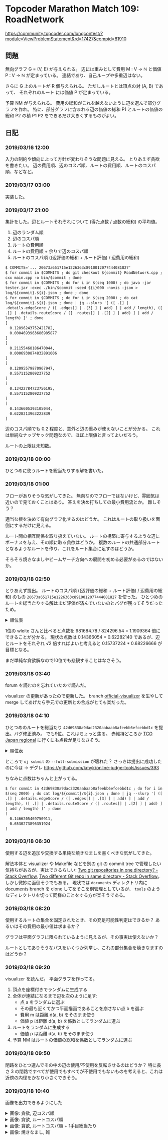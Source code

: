 # Topcoder Marathon Match 109: RoadNetwork

https://community.topcoder.com/longcontest/?module=ViewProblemStatement&rd=17427&compid=81910

## 問題

無向グラフ G = (V, E) が与えられる。
辺には重みとして費用 M : V → ℕ と価値 P : V → ℕ が定まっている。
連結であり、自己ループや多重辺はない。

さらに G 上のルートが R 個与えられる。
ただしルートとは頂点の対 (A, B) であって、
それぞれのルート  には価値 P が定まっている。

予算 NM が与えられる。
費用の総和がこれを越えないように辺を選んで部分グラフを作れ。
特に、部分グラフに含まれる辺の価値の総和 P1 とルートの価値の総和 P2 の積 P1 P2 をできるだけ大きくするものがよい。


## 日記

### 2019/03/16 12:00

入力の制約や傾向によって方針が変わりそうな問題に見える。
とりあえず貪欲を書きたい。
辺の費用順、辺のコスパ順、ルートの費用順、ルートのコスパ順、などなど。

### 2019/03/17 03:00

実装した。

### 2019/03/17 21:00

集計をした。辺とルートそれぞれについて (得た点数 / 点数の総和) の平均値。

1.  辺のランダム順
1.  辺のコスパ順
1.  ルートの費用順
1.  ルートの費用順 + 余りで辺のコスパ順
1.  ルートのコスパ順 ((辺評価の総和 + ルート評価) / 辺費用の総和)

``` console
$ COMMITS='... 20673a651715e1226363c8910012077444081827'
$ for commit in $COMMITS ; do git checkout ${commit} RoadNetwork.cpp ; cxx main.cpp -o bin/$commit ; done
$ for commit in $COMMITS ; do for i in $(seq 1000) ; do java -jar tester.jar -exec ./bin/$commit -seed ${i}000 -novis -json > log/${commit}.${i}.json ; done ; done
$ for commit in $COMMITS ; do for i in $(seq 2000) ; do cat log/${commit}.${i}.json ; done | jq --slurp '[ ([ .[] | .details.edgeScore / ([ .edges[] | .[3] ] | add) ] | add / length), ([ .[] | .details.routeScore / ([ .routes[] | .[2] ] | add) ] | add / length) ]' ; done
[
  0.12896243752421782,
  0.0004693963686985877
]
[
  0.21155468186470044,
  0.0006930874832891006
]
[
  0.12095579870967947,
  0.5571152809237752
]
[
  0.13422784723756195,
  0.5571152809237752
]
[
  0.1436605393105044,
  0.6228213963223839
]
```

辺のコスパ順でも 0.2 程度と、意外と辺の重みが使えないことが分かる。
これは単純なナップサック問題なので、ほぼ上限値と言ってよいだろう。

ルートの上限は未知数。

### 2019/03/18 00:00

ひとつめに使うルートを総当たりする解を書いた。

### 2019/03/18 01:00

フローがありそうな気がしてきた。
無向なのでフローではないけど、雰囲気は近いので見ておくことはあり。
答えを決め打ちしての最小費用流とか。
難しそう？

適当な根を決めて有向グラフ化するのはどうか。
これはルートの取り扱いを面倒にするだけに見える。

ルート間の相互関係を取り扱えていない。
ルートの構築に寄与するような辺にボーナスを与え、その順に取る貪欲はどうか。
複数のルートの共通部分ルートとなるようなルートを作り、これをルート集合に足すのはどうか。

そろそろ焼きなましやビームサーチ方向への展開を初める必要があるのではないか。

### 2019/03/18 02:50

とりあえず提出。
ルートのコスパ順 ((辺評価の総和 + ルート評価) / 辺費用の総和) のもの `20673a651715e1226363c8910012077444081827` を使った。
ひとつめのルートを総当たりする解はまだ評価が済んでいないのとバグが残ってそうだったため。

<details>
<summary>順位表</summary>

| Handle           | Score      | Rank  | Last Submission Time  | Language  | Example Tests  | Submissions  |
|------------------|------------|-------|-----------------------|-----------|----------------|--------------|
| wleite           | 981684.78  | 1     | 03.17.2019 13:35:50   | Java      | 6              | 6            |
| EvbCFfp1XB       | 932706.34  | 2     | 03.17.2019 09:24:29   | Java      | 2              | 2            |
| mugurelionut     | 921880.78  | 3     | 03.17.2019 11:33:56   | C++       | 11             | 4            |
| yowa             | 919719.61  | 4     | 03.17.2019 11:18:16   | C++       | 3              | 3            |
| iwashi31         | 910250.86  | 5     | 03.17.2019 10:24:25   | C++       | 9              | 6            |
| nika             | 904174.56  | 6     | 03.16.2019 16:19:35   | C++       | 2              | 1            |
| kotamanegi       | 892005.72  | 7     | 03.17.2019 04:41:56   | C++       | 4              | 3            |
| iehn             | 850766.30  | 8     | 03.17.2019 08:44:16   | C++       | 15             | 3            |
| gasin            | 837532.04  | 9     | 03.16.2019 22:09:25   | C++       | 2              | 2            |
| kimiyuki         | 824296.54  | 10    | 03.17.2019 13:42:36   | C++       | 1              | 1            |
| kosakkun         | 819520.83  | 11    | 03.17.2019 11:34:26   | C++       | 4              | 4            |
| HrKdr            | 790451.74  | 12    | 03.17.2019 13:19:51   | C++       | 2              | 2            |
| tanzaku          | 788267.69  | 13    | 03.17.2019 06:35:55   | C++       | 2              | 2            |
| windhunterSB     | 772374.70  | 14    | 03.17.2019 11:25:38   | C++       | 3              | 3            |
| yuya178          | 759954.53  | 15    | 03.17.2019 02:08:29   | Java      | 12             | 4            |
| my316g           | 709340.16  | 16    | 03.17.2019 10:53:07   | C++       | 1              | 1            |
| vi002            | 684057.50  | 17    | 03.17.2019 11:41:49   | C++       | 2              | 2            |
| ts__             | 655237.71  | 18    | 03.17.2019 12:32:38   | C++       | 2              | 2            |
| nel215           | 651648.95  | 19    | 03.17.2019 04:11:07   | C++       | 1              | 1            |
| seess_yshysj     | 568583.98  | 20    | 03.16.2019 21:23:06   | C++       | 8              | 3            |
| kishore_g84      | 523491.10  | 21    | 03.17.2019 02:23:53   | Java      | 1              | 2            |
| ebicochineal     | 477448.36  | 22    | 03.17.2019 05:51:20   | C++       | 1              | 3            |
| bduvenhage       | 459662.13  | 23    | 03.17.2019 02:52:33   | C++       | 2              | 2            |
| AmAtUrECoDeR     | 422320.57  | 24    | 03.17.2019 10:00:49   | Java      | 6              | 2            |
| mmammel          | 253987.14  | 25    | 03.17.2019 00:12:41   | C++       | 2              | 1            |
| onigiri          | 145261.74  | 26    | 03.17.2019 10:11:38   | Java      | 0              | 1            |
| abdullahkool768  | 2478.86    | 27    | 03.16.2019 04:18:04   | C++       | 2              | 1            |
| the_lizard       | 945.31     | 28    | 03.17.2019 08:57:38   | C++       | 1              | 1            |
| adist98          | 161.33     | 29    | 03.17.2019 07:10:24   | C++       | 9              | 3            |
| r2d1             |            |       |                       |           | 1              | 0            |
| sumoru           |            |       |                       |           | 8              | 0            |
| usto             |            |       |                       |           | 1              | 0            |
| yarrr            |            |       |                       |           | 1              | 0            |

</details>

1位の wleite さんと比べると点数を 981684.78 / 824296.54 = 1.1909364 倍にできることが分かる。
現状の点数は 0.14366054 * 0.62282140 であるが、辺とルートをそれぞれ √2 倍すればよいと考えると 0.15737224 * 0.68226666 が目標となる。

まだ単純な貪欲解なので10位でも悲観することはなさそう。

### 2019/03/18 03:40

forum を読むのを忘れていたので読んだ。

visualizer の更新があったので更新した。
branch [official-visualizer](https://github.com/kmyk/topcoder-marathon-match-109-road-network/tree/official-visualizer) を生やして merge してあげたら手元での更新との合成がとても楽だった。

### 2019/03/18 04:10

ひとつめのルートを総当たり `42d69838a9dac2320aabaab8afeebb6efcebbd1c` を提出。バグ修正済み。
でも9位。これはちょっと焦る。
赤維持どころか [TCO Japan regional](https://tco19.topcoder.com/regional-events/tco19-regional-event-japan) に行くにも点数が足りなさそう。

<details>
<summary>順位表</summary>

| Handle          |     Score |   Rank | Last Submission Time   | Language   |   Example Tests |   Submissions |
|-----------------|-----------|--------|------------------------|------------|-----------------|---------------|
| wleite          | 981637    |      1 | 03.17.2019 13:35:50    | Java       |               6 |             6 |
| EvbCFfp1XB      | 932661    |      2 | 03.17.2019 09:24:29    | Java       |               2 |             2 |
| mugurelionut    | 921833    |      3 | 03.17.2019 11:33:56    | C++        |              13 |             4 |
| yowa            | 919671    |      4 | 03.17.2019 11:18:16    | C++        |               3 |             3 |
| iwashi31        | 910202    |      5 | 03.17.2019 10:24:25    | C++        |               9 |             6 |
| nika            | 904129    |      6 | 03.16.2019 16:19:35    | C++        |               2 |             1 |
| kotamanegi      | 891958    |      7 | 03.17.2019 04:41:56    | C++        |               4 |             3 |
| tanzaku         | 887557    |      8 | 03.17.2019 14:07:24    | C++        |               3 |             3 |
| kimiyuki        | 887552    |      9 | 03.17.2019 15:49:30    | C++        |               5 |             2 |
| iehn            | 850720    |     10 | 03.17.2019 08:44:16    | C++        |              15 |             3 |
| gasin           | 837488    |     11 | 03.16.2019 22:09:25    | C++        |               2 |             2 |
| kosakkun        | 819480    |     12 | 03.17.2019 11:34:26    | C++        |               4 |             4 |
| HrKdr           | 791097    |     13 | 03.17.2019 15:30:35    | C++        |               3 |             3 |
| windhunterSB    | 772335    |     14 | 03.17.2019 11:25:38    | C++        |               3 |             3 |
| yuya178         | 759916    |     15 | 03.17.2019 02:08:29    | Java       |              12 |             4 |
| my316g          | 709301    |     16 | 03.17.2019 10:53:07    | C++        |               1 |             1 |
| vi002           | 699248    |     17 | 03.17.2019 14:46:17    | C++        |               3 |             3 |
| ts__            | 655205    |     18 | 03.17.2019 12:32:38    | C++        |               2 |             2 |
| nel215          | 651614    |     19 | 03.17.2019 04:11:07    | C++        |               1 |             1 |
| seess_yshysj    | 568561    |     20 | 03.16.2019 21:23:06    | C++        |               8 |             3 |
| kishore_g84     | 523461    |     21 | 03.17.2019 02:23:53    | Java       |               1 |             2 |
| ebicochineal    | 477425    |     22 | 03.17.2019 05:51:20    | C++        |               1 |             3 |
| bduvenhage      | 459641    |     23 | 03.17.2019 02:52:33    | C++        |               2 |             2 |
| AmAtUrECoDeR    | 422303    |     24 | 03.17.2019 10:00:49    | Java       |               6 |             2 |
| mmammel         | 253978    |     25 | 03.17.2019 00:12:41    | C++        |               2 |             1 |
| onigiri         | 145254    |     26 | 03.17.2019 10:11:38    | Java       |               0 |             1 |
| abdullahkool768 |   2478.86 |     27 | 03.16.2019 04:18:04    | C++        |               2 |             1 |
| the_lizard      |    944.96 |     28 | 03.17.2019 08:57:38    | C++        |               1 |             1 |
| adist98         |    161.32 |     29 | 03.17.2019 07:10:24    | C++        |               9 |             3 |
| r2d1            |           |        |                        |            |               1 |             0 |
| sumoru          |           |        |                        |            |               8 |             0 |
| usto            |           |        |                        |            |               1 |             0 |
| yarrr           |           |        |                        |            |               1 |             0 |

</details>

ところで `oj submit` の `--full-submission` が壊れた？
さっきは提出に成功したのに今は → デグレ <https://github.com/kmyk/online-judge-tools/issues/393>

ちなみに点数はちゃんと上がってる。

``` console
$ for commit in 42d69838a9dac2320aabaab8afeebb6efcebbd1c ; do for i in $(seq 2000) ; do cat log/${commit}/${i}.json ; done | jq --slurp '[ ([ .[] | .details.edgeScore / ([ .edges[] | .[3] ] | add) ] | add / length), ([ .[] | .details.routeScore / ([ .routes[] | .[2] ] | add) ] | add / length) ]' ; done
[
  0.1466205469750911,
  0.6530273896351924
]
```

### 2019/03/18 06:30

使用する辺を追加や交換する単純な焼きなましを書くべきな気がしてきた。

解法本体と visualizer や Makefile などを別の git の commit tree で管理したい気持ちがあるが、実はできるらしい: [Two git repositories in one directory? - Stack Overflow](https://stackoverflow.com/questions/436125/two-git-repositories-in-one-directory), [Two different Git repo in same directory - Stack Overflow](https://stackoverflow.com/questions/8778796/two-different-git-repo-in-same-directory)。
しかし微妙に面倒そうでもある。
現状では `documents` ディレクトリ内に [documents](https://github.com/kmyk/topcoder-marathon-match-109-road-network/tree/documents) branch を clone してをそこを別管理としているが、 `tools` のようなディレクトリを切って同様のことをする方が楽そうである。


### 2019/03/18 08:20

使用するルートの集合を固定されたとき、その充足可能性判定はできるか？ あるいはその費用の最小値は求まるか？

グラフは平面グラフに限られているように見えるが、その事実は使えないか？

ルートとしてありそうなパスをいくつか列挙し、これの部分集合を焼きなますのはどうか？

### 2019/03/18 09:20

visualizer を読んだ。
平面グラフを作ってる。

1.  頂点を座標付きでランダムに生成する
1.  全体が連結になるまで辺を次のように足す:
    -   点 a をランダムに選ぶ
    -   その最も近くてかつ平面描画であることを崩さない点 b を選ぶ
    -   費用 m は距離 d(a, b) をそのまま使う
    -   価値 p は距離 d(a, b) を係数としてランダムに選ぶ
1.  ルートをランダムに生成する
    -   価値 p は距離 d(a, b) をそのまま使う
1.  予算 NM はルートの価値の総和を係数としてランダムに選ぶ

### 2019/03/18 09:50

閉路をひとつ選んでその中の辺の使用/不使用を反転させるのはどうか？
特に長さ 3 の閉路ですべてが使用でもすべてが不使用でもないものを考えると、これは近傍の内径をかなり小さくできそう。

### 2019/03/18 10:40

画像を出力できるようにした

<details>
<summary>画像: 貪欲, 辺コスパ順</summary>

[6c0b6a595739e994b57aeb153393bd0a933445f9](https://github.com/kmyk/topcoder-marathon-match-109-road-network/commit/6c0b6a595739e994b57aeb153393bd0a933445f9)

![](https://github.com/kmyk/topcoder-marathon-match-109-road-network/blob/beac3be54a4246ae8c4c11edbe5c8ca2b080b31f/images/6c0b6a595739e994b57aeb153393bd0a933445f9.1.png)
![](https://github.com/kmyk/topcoder-marathon-match-109-road-network/blob/beac3be54a4246ae8c4c11edbe5c8ca2b080b31f/images/6c0b6a595739e994b57aeb153393bd0a933445f9.2.png)
![](https://github.com/kmyk/topcoder-marathon-match-109-road-network/blob/beac3be54a4246ae8c4c11edbe5c8ca2b080b31f/images/6c0b6a595739e994b57aeb153393bd0a933445f9.3.png)
![](https://github.com/kmyk/topcoder-marathon-match-109-road-network/blob/beac3be54a4246ae8c4c11edbe5c8ca2b080b31f/images/6c0b6a595739e994b57aeb153393bd0a933445f9.4.png)
![](https://github.com/kmyk/topcoder-marathon-match-109-road-network/blob/beac3be54a4246ae8c4c11edbe5c8ca2b080b31f/images/6c0b6a595739e994b57aeb153393bd0a933445f9.5.png)
![](https://github.com/kmyk/topcoder-marathon-match-109-road-network/blob/beac3be54a4246ae8c4c11edbe5c8ca2b080b31f/images/6c0b6a595739e994b57aeb153393bd0a933445f9.6.png)
![](https://github.com/kmyk/topcoder-marathon-match-109-road-network/blob/beac3be54a4246ae8c4c11edbe5c8ca2b080b31f/images/6c0b6a595739e994b57aeb153393bd0a933445f9.7.png)
![](https://github.com/kmyk/topcoder-marathon-match-109-road-network/blob/beac3be54a4246ae8c4c11edbe5c8ca2b080b31f/images/6c0b6a595739e994b57aeb153393bd0a933445f9.8.png)
![](https://github.com/kmyk/topcoder-marathon-match-109-road-network/blob/beac3be54a4246ae8c4c11edbe5c8ca2b080b31f/images/6c0b6a595739e994b57aeb153393bd0a933445f9.9.png)
![](https://github.com/kmyk/topcoder-marathon-match-109-road-network/blob/beac3be54a4246ae8c4c11edbe5c8ca2b080b31f/images/6c0b6a595739e994b57aeb153393bd0a933445f9.10.png)

</details>

<details>
<summary>画像: 貪欲, ルートコスパ順</summary>

[20673a651715e1226363c8910012077444081827](https://github.com/kmyk/topcoder-marathon-match-109-road-network/commit/20673a651715e1226363c8910012077444081827)

![](https://github.com/kmyk/topcoder-marathon-match-109-road-network/blob/beac3be54a4246ae8c4c11edbe5c8ca2b080b31f/images/20673a651715e1226363c8910012077444081827.1.png)
![](https://github.com/kmyk/topcoder-marathon-match-109-road-network/blob/beac3be54a4246ae8c4c11edbe5c8ca2b080b31f/images/20673a651715e1226363c8910012077444081827.2.png)
![](https://github.com/kmyk/topcoder-marathon-match-109-road-network/blob/beac3be54a4246ae8c4c11edbe5c8ca2b080b31f/images/20673a651715e1226363c8910012077444081827.3.png)
![](https://github.com/kmyk/topcoder-marathon-match-109-road-network/blob/beac3be54a4246ae8c4c11edbe5c8ca2b080b31f/images/20673a651715e1226363c8910012077444081827.4.png)
![](https://github.com/kmyk/topcoder-marathon-match-109-road-network/blob/beac3be54a4246ae8c4c11edbe5c8ca2b080b31f/images/20673a651715e1226363c8910012077444081827.5.png)
![](https://github.com/kmyk/topcoder-marathon-match-109-road-network/blob/beac3be54a4246ae8c4c11edbe5c8ca2b080b31f/images/20673a651715e1226363c8910012077444081827.6.png)
![](https://github.com/kmyk/topcoder-marathon-match-109-road-network/blob/beac3be54a4246ae8c4c11edbe5c8ca2b080b31f/images/20673a651715e1226363c8910012077444081827.7.png)
![](https://github.com/kmyk/topcoder-marathon-match-109-road-network/blob/beac3be54a4246ae8c4c11edbe5c8ca2b080b31f/images/20673a651715e1226363c8910012077444081827.8.png)
![](https://github.com/kmyk/topcoder-marathon-match-109-road-network/blob/beac3be54a4246ae8c4c11edbe5c8ca2b080b31f/images/20673a651715e1226363c8910012077444081827.9.png)
![](https://github.com/kmyk/topcoder-marathon-match-109-road-network/blob/beac3be54a4246ae8c4c11edbe5c8ca2b080b31f/images/20673a651715e1226363c8910012077444081827.10.png)

</details>

<details>
<summary>画像: 貪欲, ルートコスパ順 + 1手目総当たり</summary>

[42d69838a9dac2320aabaab8afeebb6efcebbd1c](https://github.com/kmyk/topcoder-marathon-match-109-road-network/commit/42d69838a9dac2320aabaab8afeebb6efcebbd1c)

![](https://github.com/kmyk/topcoder-marathon-match-109-road-network/blob/beac3be54a4246ae8c4c11edbe5c8ca2b080b31f/images/42d69838a9dac2320aabaab8afeebb6efcebbd1c.1.png)
![](https://github.com/kmyk/topcoder-marathon-match-109-road-network/blob/beac3be54a4246ae8c4c11edbe5c8ca2b080b31f/images/42d69838a9dac2320aabaab8afeebb6efcebbd1c.2.png)
![](https://github.com/kmyk/topcoder-marathon-match-109-road-network/blob/beac3be54a4246ae8c4c11edbe5c8ca2b080b31f/images/42d69838a9dac2320aabaab8afeebb6efcebbd1c.3.png)
![](https://github.com/kmyk/topcoder-marathon-match-109-road-network/blob/beac3be54a4246ae8c4c11edbe5c8ca2b080b31f/images/42d69838a9dac2320aabaab8afeebb6efcebbd1c.4.png)
![](https://github.com/kmyk/topcoder-marathon-match-109-road-network/blob/beac3be54a4246ae8c4c11edbe5c8ca2b080b31f/images/42d69838a9dac2320aabaab8afeebb6efcebbd1c.5.png)
![](https://github.com/kmyk/topcoder-marathon-match-109-road-network/blob/beac3be54a4246ae8c4c11edbe5c8ca2b080b31f/images/42d69838a9dac2320aabaab8afeebb6efcebbd1c.6.png)
![](https://github.com/kmyk/topcoder-marathon-match-109-road-network/blob/beac3be54a4246ae8c4c11edbe5c8ca2b080b31f/images/42d69838a9dac2320aabaab8afeebb6efcebbd1c.7.png)
![](https://github.com/kmyk/topcoder-marathon-match-109-road-network/blob/beac3be54a4246ae8c4c11edbe5c8ca2b080b31f/images/42d69838a9dac2320aabaab8afeebb6efcebbd1c.8.png)
![](https://github.com/kmyk/topcoder-marathon-match-109-road-network/blob/beac3be54a4246ae8c4c11edbe5c8ca2b080b31f/images/42d69838a9dac2320aabaab8afeebb6efcebbd1c.9.png)
![](https://github.com/kmyk/topcoder-marathon-match-109-road-network/blob/beac3be54a4246ae8c4c11edbe5c8ca2b080b31f/images/42d69838a9dac2320aabaab8afeebb6efcebbd1c.10.png)

</details>

<details>
<summary>画像: 焼きなまし, 雑</summary>

[24418d448d1734bc19dc2055b3791f28a682972c](https://github.com/kmyk/topcoder-marathon-match-109-road-network/commit/24418d448d1734bc19dc2055b3791f28a682972c)

![](https://github.com/kmyk/topcoder-marathon-match-109-road-network/blob/beac3be54a4246ae8c4c11edbe5c8ca2b080b31f/images/24418d448d1734bc19dc2055b3791f28a682972c.1.png)
![](https://github.com/kmyk/topcoder-marathon-match-109-road-network/blob/beac3be54a4246ae8c4c11edbe5c8ca2b080b31f/images/24418d448d1734bc19dc2055b3791f28a682972c.2.png)
![](https://github.com/kmyk/topcoder-marathon-match-109-road-network/blob/beac3be54a4246ae8c4c11edbe5c8ca2b080b31f/images/24418d448d1734bc19dc2055b3791f28a682972c.3.png)
![](https://github.com/kmyk/topcoder-marathon-match-109-road-network/blob/beac3be54a4246ae8c4c11edbe5c8ca2b080b31f/images/24418d448d1734bc19dc2055b3791f28a682972c.4.png)
![](https://github.com/kmyk/topcoder-marathon-match-109-road-network/blob/beac3be54a4246ae8c4c11edbe5c8ca2b080b31f/images/24418d448d1734bc19dc2055b3791f28a682972c.5.png)
![](https://github.com/kmyk/topcoder-marathon-match-109-road-network/blob/beac3be54a4246ae8c4c11edbe5c8ca2b080b31f/images/24418d448d1734bc19dc2055b3791f28a682972c.6.png)
![](https://github.com/kmyk/topcoder-marathon-match-109-road-network/blob/beac3be54a4246ae8c4c11edbe5c8ca2b080b31f/images/24418d448d1734bc19dc2055b3791f28a682972c.7.png)
![](https://github.com/kmyk/topcoder-marathon-match-109-road-network/blob/beac3be54a4246ae8c4c11edbe5c8ca2b080b31f/images/24418d448d1734bc19dc2055b3791f28a682972c.8.png)
![](https://github.com/kmyk/topcoder-marathon-match-109-road-network/blob/beac3be54a4246ae8c4c11edbe5c8ca2b080b31f/images/24418d448d1734bc19dc2055b3791f28a682972c.9.png)
![](https://github.com/kmyk/topcoder-marathon-match-109-road-network/blob/beac3be54a4246ae8c4c11edbe5c8ca2b080b31f/images/24418d448d1734bc19dc2055b3791f28a682972c.10.png)

</details>
